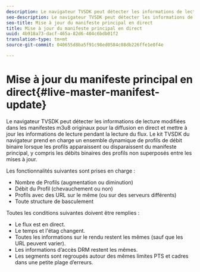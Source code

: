 ```yaml
---
description: Le navigateur TVSDK peut détecter les informations de lecture modifiées dans les manifestes m3u8 originaux pour la diffusion en direct et mettre à jour les informations de lecture pendant la lecture du flux. Le kit TVSDK du navigateur prend en charge un ensemble dynamique de profils de débit binaire lorsque les profils apparaissent ou disparaissent du manifeste principal, y compris les débits binaires des profils non superposés entre les mises à jour.
seo-description: Le navigateur TVSDK peut détecter les informations de lecture modifiées dans les manifestes m3u8 originaux pour la diffusion en direct et mettre à jour les informations de lecture pendant la lecture du flux. Le kit TVSDK du navigateur prend en charge un ensemble dynamique de profils de débit binaire lorsque les profils apparaissent ou disparaissent du manifeste principal, y compris les débits binaires des profils non superposés entre les mises à jour.
seo-title: Mise à jour du manifeste principal en direct
title: Mise à jour du manifeste principal en direct
uuid: 4b918a73-dacf-465a-82d6-404c6bdb01f2
translation-type: tm+mt
source-git-commit: 040655d8ba5f91c98ed0584c08db226ffe1e0f4e

---
```



# Mise à jour du manifeste principal en direct{#live-master-manifest-update}

Le navigateur TVSDK peut détecter les informations de lecture modifiées dans les manifestes m3u8 originaux pour la diffusion en direct et mettre à jour les informations de lecture pendant la lecture du flux. Le kit TVSDK du navigateur prend en charge un ensemble dynamique de profils de débit binaire lorsque les profils apparaissent ou disparaissent du manifeste principal, y compris les débits binaires des profils non superposés entre les mises à jour.

Les fonctionnalités suivantes sont prises en charge :

* Nombre de Profils (augmentation ou diminution)
* Débit du Profil (chevauchement ou non)
* Profils avec des URL sur le même (ou sur des serveurs différents)
* Toute structure de basculement

Toutes les conditions suivantes doivent être remplies :

* Le flux est en direct.
* Le temps et l&#39;étag changent.
* Toutes les informations sur le rendu restent les mêmes (sauf que les URL peuvent varier).
* Les informations d’accès DRM restent les mêmes.
* Les segments sont regroupés autour des mêmes limites PTS et cadres dans une petite plage d’erreurs.

